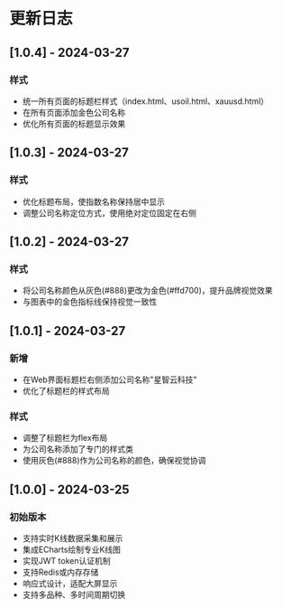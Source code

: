 # 更新日志

## [1.0.4] - 2024-03-27

### 样式
- 统一所有页面的标题栏样式（index.html、usoil.html、xauusd.html）
- 在所有页面添加金色公司名称
- 优化所有页面的标题显示效果

## [1.0.3] - 2024-03-27

### 样式
- 优化标题布局，使指数名称保持居中显示
- 调整公司名称定位方式，使用绝对定位固定在右侧

## [1.0.2] - 2024-03-27

### 样式
- 将公司名称颜色从灰色(#888)更改为金色(#ffd700)，提升品牌视觉效果
- 与图表中的金色指标线保持视觉一致性

## [1.0.1] - 2024-03-27

### 新增
- 在Web界面标题栏右侧添加公司名称"星智云科技"
- 优化了标题栏的样式布局

### 样式
- 调整了标题栏为flex布局
- 为公司名称添加了专门的样式类
- 使用灰色(#888)作为公司名称的颜色，确保视觉协调

## [1.0.0] - 2024-03-25

### 初始版本
- 支持实时K线数据采集和展示
- 集成ECharts绘制专业K线图
- 实现JWT token认证机制
- 支持Redis或内存存储
- 响应式设计，适配大屏显示
- 支持多品种、多时间周期切换 